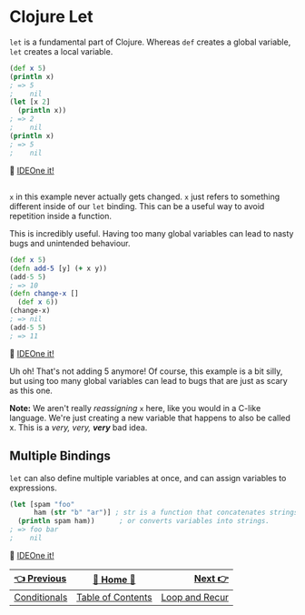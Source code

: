 # Clojure Let

`let` is a fundamental part of Clojure. Whereas `def` creates a global variable, `let` creates a local variable.

```clojure
(def x 5)
(println x)
; => 5
;    nil
(let [x 2]
  (println x))
; => 2
;    nil
(println x)
; => 5
;    nil
```

:rocket: [IDEOne it!](https://ideone.com/xcNth2)

##  

`x` in this example never actually gets changed. `x` just refers to something different inside of our `let` binding. This can be a useful way to avoid repetition inside a function.

This is incredibly useful. Having too many global variables can lead to nasty bugs and unintended behaviour.

```clojure
(def x 5)
(defn add-5 [y] (+ x y))
(add-5 5)
; => 10
(defn change-x []
  (def x 6))
(change-x)
; => nil
(add-5 5)
; => 11
```

:rocket: [IDEOne it!](https://ideone.com/MFjA3C)

Uh oh! That's not adding 5 anymore! Of course, this example is a bit silly, but using too many global variables can lead to bugs that are just as scary as this one.

**Note:** We aren't really _reassigning_ `x` here, like you would in a C-like language. We're just creating a new variable that happens to also be called x. This is a _very, very, **very**_ bad idea.

## Multiple Bindings

`let` can also define multiple variables at once, and can assign variables to expressions.

```clojure
(let [spam "foo"
      ham (str "b" "ar")] ; str is a function that concatenates strings
  (println spam ham))      ; or converts variables into strings.
; => foo bar
;    nil
```

:rocket: [IDEOne it!](https://ideone.com/y5EBIM)


| [:point_left: Previous](Clojure-Conditionals) | [:book: Home :book:](Clojure) | [Next :point_right:](Clojure-Loop-Recur)|
|:---|:---:|----:|
| [Conditionals](Clojure-Conditionals) | [Table of Contents](Clojure) | [Loop and Recur](Clojure-Loop-Recur)|
